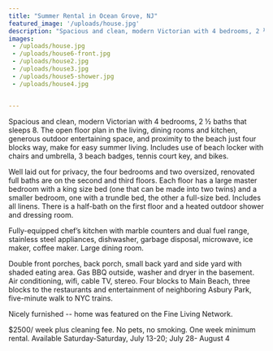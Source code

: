 ```yaml
---
title: "Summer Rental in Ocean Grove, NJ"
featured_image: '/uploads/house.jpg'
description: "Spacious and clean, modern Victorian with 4 bedrooms, 2 ½ baths that sleeps 8."
images:
 - /uploads/house.jpg
 - /uploads/house6-front.jpg
 - /uploads/house2.jpg
 - /uploads/house3.jpg
 - /uploads/house5-shower.jpg
 - /uploads/house4.jpg


---
```


Spacious and clean, modern Victorian with 4 bedrooms, 2 ½ baths that sleeps 8. The open floor plan in the living, dining rooms and kitchen, generous outdoor entertaining space, and proximity to the beach just four blocks way, make for easy summer living. Includes use of beach locker with chairs and umbrella, 3 beach badges, tennis court key, and bikes.

Well laid out for privacy, the four bedrooms and two oversized, renovated full baths are on the second and third floors. Each floor has a large master bedroom with a king size bed (one that can be made into two twins) and a smaller bedroom, one with a trundle bed, the other a full-size bed.  Includes all linens. There is a half-bath on the first floor and a heated outdoor shower and dressing room.

Fully-equipped chef’s kitchen with marble counters and dual fuel range, stainless steel appliances, dishwasher, garbage disposal, microwave, ice maker, coffee maker. Large dining room.

Double front porches, back porch, small back yard and side yard with shaded eating area. Gas BBQ outside, washer and dryer in the basement. Air conditioning, wifi, cable TV, stereo. Four blocks to Main Beach, three blocks to the restaurants and entertainment of neighboring Asbury Park, five-minute walk to NYC trains.

Nicely furnished -- home was featured on the Fine Living Network.

$2500/ week plus cleaning fee. No pets, no smoking. One week minimum rental.  Available Saturday-Saturday, July 13-20; July 28- August 4
